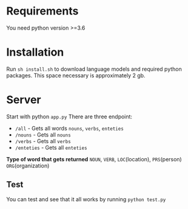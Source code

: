 # Requirements

You need python version >=3.6

# Installation

Run `sh install.sh` to download language models and required python packages.
This space necessary is approximately 2 gb.

# Server

Start with python `app.py`
There are three endpoint:

- `/all` - Gets all words `nouns`, `verbs`, `enteties`
- `/nouns` - Gets all `nouns`
- `/verbs` - Gets all `verbs`
- `/enteties` - Gets all `enteties`

**Type of word that gets returned**
`NOUN`, `VERB`, `LOC`(location), `PRS`(person) `ORG`(organization)

## Test

You can test and see that it all works by running `python test.py`
